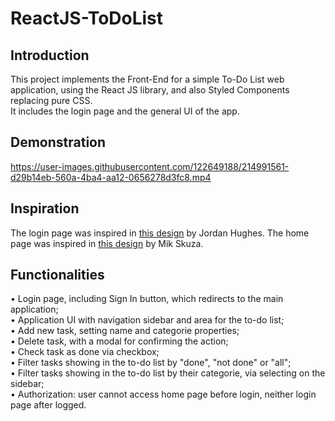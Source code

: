 # ReactJS-ToDoList
## Introduction
This project implements the Front-End for a simple To-Do List web application, using the React JS library, and also Styled Components replacing pure CSS.<br/>
It includes the login page and the general UI of the app. <br/>

## Demonstration


https://user-images.githubusercontent.com/122649188/214991561-d29b14eb-560a-4ba4-aa12-0656278d3fc8.mp4



## Inspiration
The login page was inspired in [this design](https://dribbble.com/shots/17564792-Log-in-page-Untitled-UI/attachments/12710737?mode=media) by Jordan Hughes.
The home page was inspired in [this design](https://dribbble.com/shots/14440819-KosmoTime-Task-Manager/attachments/6121947?mode=media) by Mik Skuza.

## Functionalities
• Login page, including Sign In button, which redirects to the main application; <br/>
• Application UI with navigation sidebar and area for the to-do list; <br/>
• Add new task, setting name and categorie properties; <br/>
• Delete task, with a modal for confirming the action; <br/>
• Check task as done via checkbox; <br/>
• Filter tasks showing in the to-do list by "done", "not done" or "all"; <br/>
• Filter tasks showing in the to-do list by their categorie, via selecting on the sidebar; <br/>
• Authorization: user cannot access home page before login, neither login page after logged. <br/>






